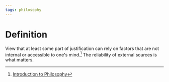 ```yaml
---
tags: philosophy
---
```


# Definition

View that at least some part of justification can rely on factors that are not internal or accessible to one's mind.[^1] The reliability of external sources is what matters.

[^1]: [Introduction to Philosophy](zotero://open-pdf/library/items/M84L5RRJ?page=226)
